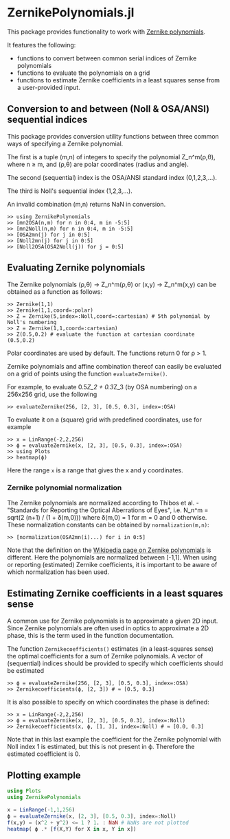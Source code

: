 # ZernikePolynomials.jl

This package provides functionality to work with [Zernike polynomials](https://en.wikipedia.org/wiki/Zernike_polynomials).

It features the following:
- functions to convert between common serial indices of Zernike polynomials
- functions to evaluate the polynomials on a grid
- functions to estimate Zernike coefficients in a least squares sense from a user-provided input.

## Conversion to and between (Noll & OSA/ANSI) sequential indices
This package provides conversion utility functions between three common ways of specifying a Zernike polynomial.

The first is a tuple (m,n) of integers to specify the polynomial Z_n^m(ρ,θ), where n ≥ m, and (ρ,θ) are polar coordinates (radius and angle).

The second (sequential) index is the OSA/ANSI standard index (0,1,2,3,...).

The third is Noll's sequential index (1,2,3,...).

An invalid combination (m,n) returns NaN in conversion.

```julia-repl
>> using ZernikePolynomials
>> [mn2OSA(n,m) for n in 0:4, m in -5:5]
>> [mn2Noll(n,m) for n in 0:4, m in -5:5]
>> [OSA2mn(j) for j in 0:5]
>> [Noll2mn(j) for j in 0:5]
>> [Noll2OSA(OSA2Noll(j)) for j = 0:5]
```

## Evaluating Zernike polynomials
The Zernike polynomials (ρ,θ) -> Z_n^m(ρ,θ) or (x,y) -> Z_n^m(x,y) can be obtained as a function as follows:

```julia-repl
>> Zernike(1,1)
>> Zernike(1,1,coord=:polar)
>> Z = Zernike(5,index=:Noll,coord=:cartesian) # 5th polynomial by Noll's numbering
>> Z = Zernike(1,1,coord=:cartesian)
>> Z(0.5,0.2) # evaluate the function at cartesian coordinate (0.5,0.2)
```

Polar coordinates are used by default. The functions return 0 for ρ > 1.

Zernike polynomials and affine combination thereof can easily be evaluated on a grid of points using the function `evaluateZernike()`.

For example, to evaluate 0.5*Z_2 + 0.3*Z_3 (by OSA numbering) on a 256x256 grid, use the following
```julia-repl
>> evaluateZernike(256, [2, 3], [0.5, 0.3], index=:OSA)
```

To evaluate it on a (square) grid with predefined coordinates, use for example
```julia-repl
>> x = LinRange(-2,2,256)
>> ϕ = evaluateZernike(x, [2, 3], [0.5, 0.3], index=:OSA)
>> using Plots
>> heatmap(ϕ)
```
Here the range ``x`` is a range that gives the x and y coordinates.

### Zernike polynomial normalization
The Zernike polynomials are normalized according to Thibos et al. - "Standards for Reporting the Optical Aberrations of Eyes", i.e.
N_n^m = sqrt(2 (n+1) / (1 + δ(m,0)))
where δ(m,0) = 1 for m = 0 and 0 otherwise.
These normalization constants can be obtained by `normalization(m,n)`:
```julia-repl
>> [normalization(OSA2mn(i)...) for i in 0:5]
```
Note that the definition on the [Wikipedia page on Zernike polynomials](https://en.wikipedia.org/wiki/Zernike_polynomials) is different. Here the polynomials are normalized between [-1,1].
When using or reporting (estimated) Zernike coefficients, it is important to be aware of which normalization has been used.

## Estimating Zernike coefficients in a least squares sense
A common use for Zernike polynomials is to approximate a given 2D input.
Since Zernike polynomials are often used in optics to approximate a 2D phase, this is the term used in the function documentation.

The function ``Zernikecoefficients()`` estimates (in a least-squares sense) the optimal coefficients for a sum of Zernike polynomials. A vector of (sequential) indices should be provided to specify which coefficients should be estimated

```julia-repl
>> ϕ = evaluateZernike(256, [2, 3], [0.5, 0.3], index=:OSA)
>> Zernikecoefficients(ϕ, [2, 3]) # ≈ [0.5, 0.3]
```

It is also possible to specify on which coordinates the phase is defined:
```julia-repl
>> x = LinRange(-2,2,256)
>> ϕ = evaluateZernike(x, [2, 3], [0.5, 0.3], index=:Noll)
>> Zernikecoefficients(x, ϕ, [1, 3], index=:Noll) # ≈ [0.0, 0.3]
```
Note that in this last example the coefficient for the Zernike polynomial with Noll index 1 is estimated, but this is not present in ϕ. Therefore the estimated coefficient is 0.

## Plotting example
```julia
using Plots
using ZernikePolynomials

x = LinRange(-1,1,256)
ϕ = evaluateZernike(x, [2, 3], [0.5, 0.3], index=:Noll)
f(x,y) = (x^2 + y^2) <= 1 ? 1. : NaN # NaNs are not plotted
heatmap( ϕ .* [f(X,Y) for X in x, Y in x])
```
